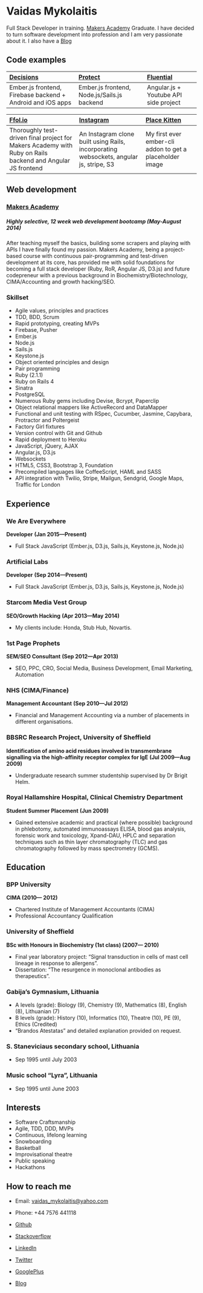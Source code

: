 Vaidas Mykolaitis
=================

Full Stack Developer in training. [Makers Academy] Graduate. I have decided to turn software development into profession and I am very passionate about it. I also have a [Blog]

Code examples
---------------

| [Decisions] | [Protect] | [Fluential] |
|:------------ |:----------- |:---------------------------------- |
| Ember.js frontend, Firebase backend + Android and iOS apps | Ember.js frontend, Node.js/Sails.js backend | Angular.js + Youtube API side project |

| [Ffol.io] | [Instagram] | [Place Kitten] |
|:------------ |:----------- |:---------------------------------- |
| Thoroughly test-driven final project for Makers Academy with Ruby on Rails backend and Angular JS frontend | An Instagram clone built using Rails, incorporating websockets, angular js, stripe, S3 | My first ever ember-cli addon to get a placeholder image |

Web development
---------------

### [Makers Academy](http://www.makersacademy.com)
##### Highly selective, 12 week web development bootcamp (May-August 2014)

After teaching myself the basics, building some scrapers and playing with APIs I have finally found my passion. Makers Academy, being a project-based course with continuous pair-programming and test-driven development at its core, has provided me with solid foundations for becoming a full stack developer (Ruby, RoR, Angular JS, D3.js) and future codepreneur with a previous background in Biochemistry/Biotechnology, CIMA/Accounting and growth hacking/SEO.

### Skillset

  - Agile values, principles and practices
  - TDD, BDD, Scrum
  - Rapid prototyping, creating MVPs
  - Firebase, Pusher
  - Ember.js
  - Node.js
  - Sails.js
  - Keystone.js
  - Object­ oriented principles and design
  - Pair programming
  - Ruby (2.1.1)
  - Ruby on Rails 4
  - Sinatra
  - PostgreSQL
  - Numerous Ruby gems including Devise, Bcrypt, Paperclip
  - Object relational mappers like ActiveRecord and DataMapper
  - Functional and unit testing with RSpec, Cucumber, Jasmine, Capybara, Protractor and Poltergeist
  - Factory Girl fixtures
  - Version control with Git and Github
  - Rapid deployment to Heroku
  - JavaScript, jQuery, AJAX
  - Angular.js, D3.js
  - Websockets
  - HTML5, CSS3, Bootstrap 3, Foundation
  - Precompiled languages like CoffeeScript, HAML and SASS
  - API integration with Twilio, Stripe, Mailgun, Sendgrid, Google Maps, Traffic for London

Experience
----------

### We Are Everywhere
**Developer**
**(Jan 2015&mdash;Present)**

  - Full Stack JavaScript (Ember.js, D3.js, Sails.js, Keystone.js, Node.js) 

### Artificial Labs
**Developer**
**(Sep 2014&mdash;Present)**

  - Full Stack JavaScript (Ember.js, D3.js, Sails.js, Keystone.js, Node.js) 


### Starcom Media Vest Group
**SEO/Growth Hacking**
**(Apr 2013&mdash;May 2014)**

  - My clients include: Honda, Stub Hub, Novartis. 


### 1st Page Prophets
**SEM/SEO Consultant**
**(Sep 2012&mdash;Apr 2013)**

  - SEO, PPC, CRO, Social Media, Business Development, Email Marketing, Automation


### NHS (CIMA/Finance)
**Management Accountant**
**(Sep 2010&mdash;Jul 2012)**

- Financial and Management Accounting via a number of placements in different organisations.


### BBSRC Research Project, University of Sheffield
**Identification of amino acid residues involved in transmembrane signalling via the high-affinity receptor complex for IgE**
**(Jul 2009&mdash;Aug 2009)**

  - Undergraduate research summer studentship supervised by Dr Brigit Helm.

### Royal Hallamshire Hospital, Clinical Chemistry Department
**Student Summer Placement**
**(Jun 2009)**

  - Gained extensive academic and practical (where possible) background in phlebotomy, automated immunoassays ELISA, blood gas analysis, forensic work and toxicology, Xpand-DAU, HPLC and separation techniques such as  thin layer chromatography (TLC) and gas chromatography followed by mass spectrometry (GCMS).




Education
----------

### BPP University
**CIMA (2010&mdash; 2012)**

  - Chartered Institute of Management Accountants (CIMA)
  - Professional Accountancy Qualification

### University of Sheffield
**BSc with Honours in Biochemistry (1st class) (2007&mdash; 2010)**

  - Final year laboratory project: “Signal transduction in cells of mast cell lineage in response to allergens”.
  - Dissertation: “The resurgence in monoclonal antibodies as therapeutics”.

### Gabija’s Gymnasium, Lithuania

  - A levels (grade): Biology (9), Chemistry (9), Mathematics (8), English (8), Lithuanian (7)
  - B levels (grade): History (10), Informatics (10), Theatre (10), PE (9), Ethics (Credited)
  - “Brandos Atestatas” and detailed explanation provided on request.

### S. Staneviciaus secondary school, Lithuania  

  - Sep 1995 until July 2003

### Music school “Lyra”, Lithuania  

  - Sep 1995 until June 2003



Interests
---------

- Software Craftsmanship
- Agile, TDD, DDD, MVPs
- Continuous, lifelong learning
- Snowboarding
- Basketball
- Improvisational theatre
- Public speaking
- Hackathons

How to reach me
---------------

- Email: [vaidas_mykolaitis@yahoo.com]
- Phone: +44 7576 441118
- [Github]
- [Stackoverflow]
- [LinkedIn]
- [Twitter]
- [GooglePlus]
- [Blog]

  [Ffol.io]:https://github.com/codepreneur/folioapp
  [Instagram]:https://github.com/codepreneur/instagram
  [Airport]:https://github.com/codepreneur/airport
  [Decisions]:https://github.com/codepreneur/decisions
  [Protect]:https://github.com/codepreneur/protect
  [Fluential]:https://github.com/codepreneur/fluential
  [Place Kitten]:https://github.com/codepreneur/ember-cli-place-kitten

  [Makers Academy]:http://www.makersacademy.com
  
  [vaidas_mykolaitis@yahoo.com]:mailto:vaidas_mykolaitis@yahoo.com
  [GitHub]:https://github.com/codepreneur
  [Stackoverflow]:https://stackoverflow.com/users/2097095/codepreneur
  [LinkedIn]:https://uk.linkedin.com/in/codepreneur
  [Twitter]:https://twitter.com/codepreneurr
  [GooglePlus]:https://plus.google.com/103475761288679475987/posts
  [Blog]:http://www.codepreneur.io